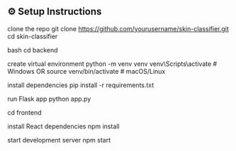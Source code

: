 
## ⚙️ Setup Instructions

clone the repo
git clone https://github.com/yourusername/skin-classifier.git
cd skin-classifier

bash
cd backend

create virtual environment
python -m venv venv
venv\Scripts\activate  # Windows
OR
source venv/bin/activate  # macOS/Linux

install dependencies
pip install -r requirements.txt

run Flask app
python app.py

cd frontend

install React dependencies
npm install

start development server
npm start
